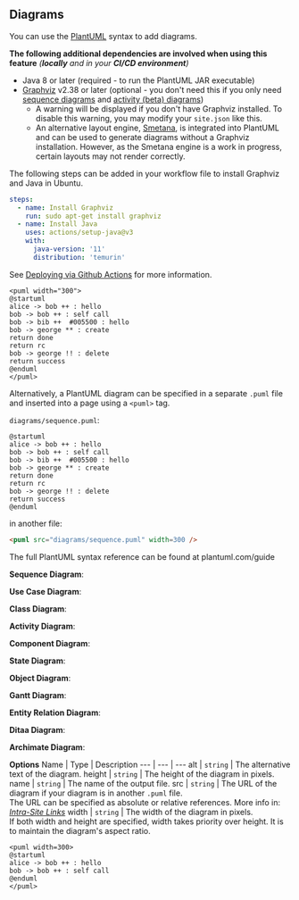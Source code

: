 ## Diagrams

You can use the [PlantUML](http://plantuml.com/) syntax to add diagrams.

<box type="warning">

**The following additional dependencies are involved when using this feature** *(**locally** and in your <tooltip content="E.g: Building & deploying the site via GitHub Actions">**CI/CD environment**</tooltip>)*

* Java 8 or later (required - to run the PlantUML JAR executable)
* [Graphviz](https://www.graphviz.org/download/) v2.38 or later (optional - you don't need this if you only need [sequence diagrams](https://plantuml.com/sequence-diagram) and [activity (beta) diagrams](https://plantuml.com/activity-diagram-beta))
  * A warning will be displayed if you don't have Graphviz installed. To disable this warning, you may modify your `site.json` like <trigger for="pop:prerequisite-disable" placement="bottom" trigger="click">this</trigger>.
  * An alternative layout engine, [Smetana](https://plantuml.com/smetana02), is integrated into PlantUML and can be used to generate diagrams without a Graphviz installation. However, as the Smetana engine is a work in progress, certain layouts may not render correctly. 

<modal header="Disabling PlantUML's prerequisite check in `site.json`" id="pop:prerequisite-disable" backdrop>
  <include src="{{ baseUrl }}/userGuide/siteJsonFile.md#plantuml-check"/>
</modal>

<panel header="Example: Installing the above dependencies in GitHub Actions" minimized>
The following steps can be <tooltip content="Before the build step">added</tooltip> in your workflow file to install Graphviz and Java in Ubuntu.

```yaml {heading="action.yml"}
steps:
  - name: Install Graphviz
    run: sudo apt-get install graphviz
  - name: Install Java
    uses: actions/setup-java@v3
    with:
      java-version: '11'
      distribution: 'temurin'
```

See [Deploying via Github Actions](../deployingTheSite.html#deploying-via-github-actions) for more information.

</panel>

</box>

<div id="main-example">
<include src="outputBox.md" boilerplate>
<variable name="code">

```
<puml width="300">
@startuml
alice -> bob ++ : hello
bob -> bob ++ : self call
bob -> bib ++  #005500 : hello
bob -> george ** : create
return done
return rc
bob -> george !! : delete
return success
@enduml
</puml>
```
</variable>

<variable name="output">
<pic src="../diagrams/sequence.png" width="300" />
</variable>

</include>
</div>

Alternatively, a PlantUML diagram can be specified in a separate `.puml` file and inserted into a page using a `<puml>` tag.

<include src="outputBox.md" boilerplate>
<variable name="code">

`diagrams/sequence.puml`:
```
@startuml
alice -> bob ++ : hello
bob -> bob ++ : self call
bob -> bib ++  #005500 : hello
bob -> george ** : create
return done
return rc
bob -> george !! : delete
return success
@enduml
```

in another file:
```html
<puml src="diagrams/sequence.puml" width=300 />
```
</variable>

<variable id="output">
<pic src="../diagrams/sequence.png" width="300" />
</variable>

</include>

<box type="info">

The full PlantUML syntax reference can be found at plantuml.com/guide
</box>

<panel header="More examples">

<div id="puml-examples">

**Sequence Diagram**:<br>
<pic src="../diagrams/sequence.png" />

**Use Case Diagram**:<br>
<pic src="../diagrams/usecase.png" />

**Class Diagram**:<br>
<pic src="../diagrams/class.png" />

**Activity Diagram**:<br>
<pic src="../diagrams/activity.png" />

**Component Diagram**:<br>
<pic src="../diagrams/component.png" />

**State Diagram**:<br>
<pic src="../diagrams/state.png" />

**Object Diagram**:<br>
<pic src="../diagrams/object.png" />

**Gantt Diagram**:<br>
<pic src="../diagrams/gantt.png" />

**Entity Relation Diagram**:<br>
<pic src="../diagrams/entityrelation.png" />

**Ditaa Diagram**:<br>
<pic src="../diagrams/ditaa.png" />

**Archimate Diagram**:<br>
<pic src="../diagrams/archimate.png" />

</div>
</panel>
<p/>

****Options****
Name | Type | Description
--- | --- | ---
alt | `string` | The alternative text of the diagram.
height | `string` | The height of the diagram in pixels.
name | `string` | The name of the output file.
src | `string` | The URL of the diagram if your diagram is in another `.puml` file.<br>The URL can be specified as absolute or relative references. More info in: _[Intra-Site Links]({{baseUrl}}/userGuide/formattingContents.html#intraSiteLinks)_
width | `string` | The width of the diagram in pixels.<br>If both width and height are specified, width takes priority over height. It is to maintain the diagram's aspect ratio.

<div id="short" class="d-none">

```
<puml width=300>
@startuml
alice -> bob ++ : hello
bob -> bob ++ : self call
@enduml
</puml>
```

</div>
<div id="examples" class="d-none">

<include src="diagrams.md#puml-examples" />

</div>
